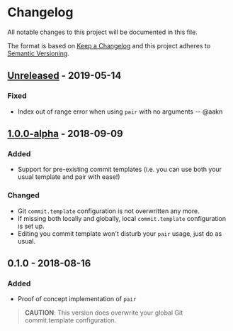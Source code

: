 # Changelog

All notable changes to this project will be documented in this file.

The format is based on [Keep a Changelog](http://keepachangelog.com/en/1.0.0/) and this project adheres to [Semantic Versioning](http://semver.org/spec/v2.0.0.html).

## [Unreleased][unreleased] - 2019-05-14

### Fixed

- Index out of range error when using `pair` with no arguments -- @aakn

## [1.0.0-alpha][1.0.0-alpha] - 2018-09-09

### Added

- Support for pre-existing commit templates (i.e. you can use both your usual template and pair with ease!)

### Changed

- Git `commit.template` configuration is not overwritten any more.
- If missing both locally and globally, local `commit.template` configuration is set up.
- Editing you commit template won't disturb your `pair` usage, just do as usual.

## 0.1.0 - 2018-08-16

### Added

- Proof of concept implementation of `pair`

> **CAUTION**: This version does overwrite your global Git commit.template configuration.

  [unreleased]: https://github.com/gonzalo-bulnes/pair/compare/v1.0.0-alpha...master
  [1.0.0-alpha]: https://github.com/gonzalo-bulnes/pair/compare/v0.1.0...v1.0.0-alpha
